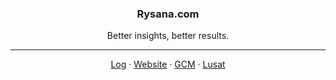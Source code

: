 <p align="center">
  <h3 align="center">Rysana.com</h3>

  <p align="center">
    Better insights, better results.
  </p>
  
  <hr />

  <p align="center">
    <a href="https://rysana.com/log">Log</a>
    ·
    <a href="https://rysana.com">Website</a>
    ·
    <a href="https://github.com/lusatai/gcm">GCM</a>
    ·
    <a href="https://github.com/lusatai">Lusat</a>
  </p>
</p>
